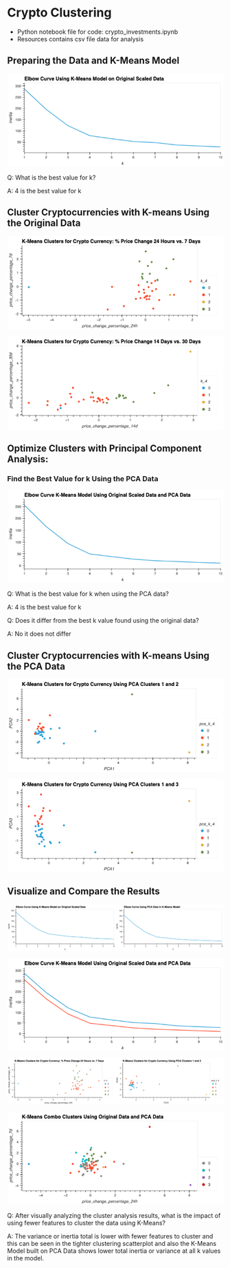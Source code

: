 # Crypto Clustering

* Python notebook file for code: crypto_investments.ipynb
* Resources contains csv file data for analysis

## Preparing the Data and K-Means Model 

![1](./Resources/df_elbow.png)

Q: What is the best value for k?

A: 4 is the best value for k


## Cluster Cryptocurrencies with K-means Using the Original Data

![1](./Resources/df_mkt_c1.png)


![1](./Resources/df_mkt_c2.png)


## Optimize Clusters with Principal Component Analysis: 

### Find the Best Value for k Using the PCA Data

![1](./Resources/elbow_plot_pca.png)

Q: What is the best value for k when using the PCA data?

A: 4 is the best value for k

Q: Does it differ from the best k value found using the original data?

A: No it does not differ


## Cluster Cryptocurrencies with K-means Using the PCA Data

![1](./Resources/crypto1.png)


![1](./Resources/crypto2.png)


## Visualize and Compare the Results

![1](./Resources/elbow_agg.png)

![1](./Resources/elbow_agg2.png)


![1](./Resources/df_agg1.png)


![1](./Resources/df_agg2.png)

Q: After visually analyzing the cluster analysis results, what is the impact of using fewer features to cluster the data using K-Means?

A: The variance or inertia total is lower with fewer features to cluster and this can be seen in the tighter clustering scatterplot and also the K-Means Model built on PCA Data shows lower total inertia or variance at all k values in the model.
